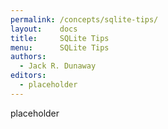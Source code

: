 ```yaml
---
permalink: /concepts/sqlite-tips/
layout:    docs
title:     SQLite Tips
menu:      SQLite Tips
authors:
  - Jack R. Dunaway
editors:
  - placeholder
---
```


placeholder
